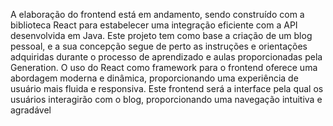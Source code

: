 A elaboração do frontend está em andamento, sendo construído com a biblioteca React para estabelecer uma integração eficiente com a API desenvolvida em Java. Este projeto tem como base a criação de um blog pessoal, e a sua concepção segue de perto as instruções e orientações adquiridas durante o processo de aprendizado e aulas proporcionadas pela Generation.
O uso do React como framework para o frontend oferece uma abordagem moderna e dinâmica, proporcionando uma experiência de usuário mais fluida e responsiva. Este frontend será a interface pela qual os usuários interagirão com o blog, proporcionando uma navegação intuitiva e agradável
